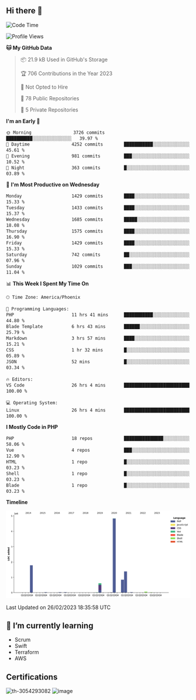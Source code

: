 ## Hi there 👋

<!--START_SECTION:waka-->
![Code Time](http://img.shields.io/badge/Code%20Time-8%2C065%20hrs%2016%20mins-blue)

![Profile Views](http://img.shields.io/badge/Profile%20Views-0-blue)

**🐱 My GitHub Data** 

> 📦 21.9 kB Used in GitHub's Storage 
 > 
> 🏆 706 Contributions in the Year 2023
 > 
> 🚫 Not Opted to Hire
 > 
> 📜 78 Public Repositories 
 > 
> 🔑 5 Private Repositories 
 > 
**I'm an Early 🐤** 

```text
🌞 Morning                3726 commits        ██████████░░░░░░░░░░░░░░░   39.97 % 
🌆 Daytime                4252 commits        ███████████░░░░░░░░░░░░░░   45.61 % 
🌃 Evening                981 commits         ███░░░░░░░░░░░░░░░░░░░░░░   10.52 % 
🌙 Night                  363 commits         █░░░░░░░░░░░░░░░░░░░░░░░░   03.89 % 
```
📅 **I'm Most Productive on Wednesday** 

```text
Monday                   1429 commits        ████░░░░░░░░░░░░░░░░░░░░░   15.33 % 
Tuesday                  1433 commits        ████░░░░░░░░░░░░░░░░░░░░░   15.37 % 
Wednesday                1685 commits        █████░░░░░░░░░░░░░░░░░░░░   18.08 % 
Thursday                 1575 commits        ████░░░░░░░░░░░░░░░░░░░░░   16.90 % 
Friday                   1429 commits        ████░░░░░░░░░░░░░░░░░░░░░   15.33 % 
Saturday                 742 commits         ██░░░░░░░░░░░░░░░░░░░░░░░   07.96 % 
Sunday                   1029 commits        ███░░░░░░░░░░░░░░░░░░░░░░   11.04 % 
```


📊 **This Week I Spent My Time On** 

```text
🕑︎ Time Zone: America/Phoenix

💬 Programming Languages: 
PHP                      11 hrs 41 mins      ███████████░░░░░░░░░░░░░░   44.80 % 
Blade Template           6 hrs 43 mins       ██████░░░░░░░░░░░░░░░░░░░   25.79 % 
Markdown                 3 hrs 57 mins       ████░░░░░░░░░░░░░░░░░░░░░   15.21 % 
CSS                      1 hr 32 mins        █░░░░░░░░░░░░░░░░░░░░░░░░   05.89 % 
JSON                     52 mins             █░░░░░░░░░░░░░░░░░░░░░░░░   03.34 % 

🔥 Editors: 
VS Code                  26 hrs 4 mins       █████████████████████████   100.00 % 

💻 Operating System: 
Linux                    26 hrs 4 mins       █████████████████████████   100.00 % 
```

**I Mostly Code in PHP** 

```text
PHP                      18 repos            ███████████████░░░░░░░░░░   58.06 % 
Vue                      4 repos             ███░░░░░░░░░░░░░░░░░░░░░░   12.90 % 
HTML                     1 repo              █░░░░░░░░░░░░░░░░░░░░░░░░   03.23 % 
Shell                    1 repo              █░░░░░░░░░░░░░░░░░░░░░░░░   03.23 % 
Blade                    1 repo              █░░░░░░░░░░░░░░░░░░░░░░░░   03.23 % 
```



**Timeline**

![Lines of Code chart](https://raw.githubusercontent.com/mikebronner/mikebronner/master/assets/bar_graph.png)


 Last Updated on 26/02/2023 18:35:58 UTC
<!--END_SECTION:waka-->

<!--
**mikebronner/mikebronner** is a ✨ _special_ ✨ repository because its `README.md` (this file) appears on your GitHub profile.

Here are some ideas to get you started:

- 🔭 I’m currently working on ...
- 🌱 I’m currently learning ...
- 👯 I’m looking to collaborate on ...
- 🤔 I’m looking for help with ...
- 💬 Ask me about ...
- 📫 How to reach me: ...
- 😄 Pronouns: ...
- ⚡ Fun fact: ...
-->

## 🌱 I’m currently learning

- Scrum
- Swift
- Terraform
- AWS

## Certifications

![th-3054293082](https://user-images.githubusercontent.com/1791050/208267034-c5006f82-ae89-41eb-9478-7106c5aba070.jpg)          ![image](https://user-images.githubusercontent.com/1791050/208267032-13c8c426-f627-448d-b23e-e3dd74b6712a.png)

